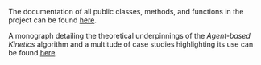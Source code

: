The documentation of all public classes, methods, and functions in the project 
can be found [here](abstochkin/index.html). 

A monograph detailing the theoretical underpinnings of the *Agent-based Kinetics* 
algorithm and a multitude of case studies highlighting its use can be found 
[here](Agent-basedKinetics_monograph.pdf).